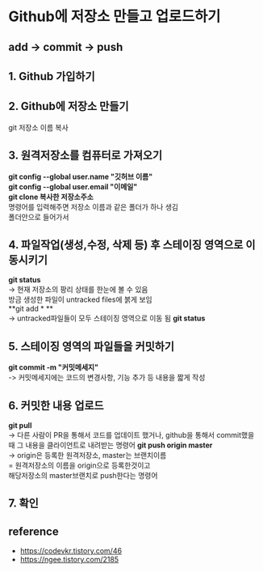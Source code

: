 # Github에 저장소 만들고 업로드하기
add -> commit -> push   
-------------------
## 1. Github 가입하기
## 2. Github에 저장소 만들기
git 저장소 이름 복사
## 3. 원격저장소를 컴퓨터로 가져오기
**git config --global user.name "깃허브 이름"**   
**git config --global user.email "이메일"**   
**git clone 복사한 저장소주소**   
명령어를 입력해주면 저장소 이름과 같은 폴더가 하나 생김   
폴더안으로 들어가서
## 4. 파일작업(생성,수정, 삭제 등) 후 스테이징 영역으로 이동시키기
**git status**   
->  현재 저장소의 팡리 상태를 한눈에 볼 수 있음   
방금 생성한 파일이 untracked files에 붉게 보임   
**git add * **   
-> untracked파일들이 모두 스테이징 영역으로 이동 됨
**git status**  
## 5. 스테이징 영역의 파일들을 커밋하기
**git commit -m "커밋메세지"**  
-> 커밋메세지에는 코드의 변경사항, 기능 추가 등 내용을 짧게 작성
## 6. 커밋한 내용 업로드
**git pull**  
-> 다른 사람이 PR을 통해서 코드를 업데이트 했거나, github을 통해서 commit했을 때
그 내용을 클라이언트로 내려받는 명령어
**git push origin master**  
-> origin은 등록한 원격저장소, master는 브랜치이름   
= 원격저장소의 이름을 origin으로 등록한것이고   
해당저장소의 master브랜치로 push한다는 명령어   
## 7. 확인

## reference
+ https://codevkr.tistory.com/46
+ https://ngee.tistory.com/2185
